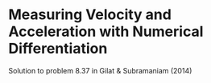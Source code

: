# Measuring Velocity and Acceleration with Numerical Differentiation

Solution to problem 8.37 in Gilat \& Subramaniam (2014)
